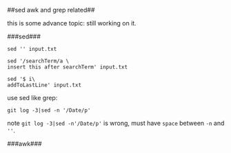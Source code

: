 ##sed awk and grep related##

this is some advance topic: still working on it.

###sed###

    sed '' input.txt

    sed '/searchTerm/a \
    insert this after searchTerm' input.txt

    sed '$ i\
    addToLastLine' input.txt

use sed like grep:

    git log -3|sed -n '/Date/p'

note `git log -3|sed -n'/Date/p'` is wrong, must have `space` between `-n` and `''`.

###awk###